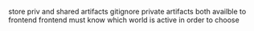 store priv and shared artifacts
gitignore private artifacts
both availble to frontend
frontend must know which world is active in order to choose

